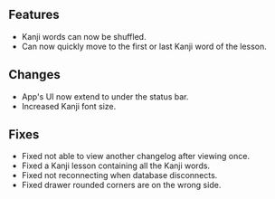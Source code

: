 ## Features

- Kanji words can now be shuffled.
- Can now quickly move to the first or last Kanji word of the lesson.

## Changes

- App's UI now extend to under the status bar.
- Increased Kanji font size.

## Fixes

- Fixed not able to view another changelog after viewing once.
- Fixed a Kanji lesson containing all the Kanji words.
- Fixed not reconnecting when database disconnects.
- Fixed drawer rounded corners are on the wrong side.